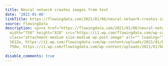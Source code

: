 ```yaml
---
title: Neural network creates images from text
date: '2021-01-06'
linkTitle: https://flowingdata.com/2021/01/06/neural-network-creates-images-from-text/
source: FlowingData
description: <p><a href="https://flowingdata.com/2021/01/06/neural-network-creates-images-from-text/"><img
  width="750" height="828" src="https://i1.wp.com/flowingdata.com/wp-content/uploads/2021/01/DALL-E.png?fit=750%2C828&amp;ssl=1"
  class="attachment-medium size-medium wp-post-image" alt="" loading="lazy" srcset="https://i1.wp.com/flowingdata.com/wp-content/uploads/2021/01/DALL-E.png?w=1612&amp;ssl=1
  1612w, https://i1.wp.com/flowingdata.com/wp-content/uploads/2021/01/DALL-E.png?resize=750%2C828&amp;ssl=1
  750w, https://i1.wp.com/flowingdata.com/wp-content/uploads/2021/01/DALL-E.png?resize=1090%2C1204&amp;s
  ...
disable_comments: true
---
```

<p><a href="https://flowingdata.com/2021/01/06/neural-network-creates-images-from-text/"><img width="750" height="828" src="https://i1.wp.com/flowingdata.com/wp-content/uploads/2021/01/DALL-E.png?fit=750%2C828&amp;ssl=1" class="attachment-medium size-medium wp-post-image" alt="" loading="lazy" srcset="https://i1.wp.com/flowingdata.com/wp-content/uploads/2021/01/DALL-E.png?w=1612&amp;ssl=1 1612w, https://i1.wp.com/flowingdata.com/wp-content/uploads/2021/01/DALL-E.png?resize=750%2C828&amp;ssl=1 750w, https://i1.wp.com/flowingdata.com/wp-content/uploads/2021/01/DALL-E.png?resize=1090%2C1204&amp;s ...